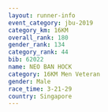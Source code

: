 ```yaml
---
layout: runner-info 
event_category: jbu-2019 
category_km: 16KM  
overall_rank: 180
gender_rank: 134
category_rank: 44
bib: 62022
name: NEO BAN HOCK
category: 16KM Men Veteran
gender: Male
race_time: 3-21-29
country: Singapore
---
```

